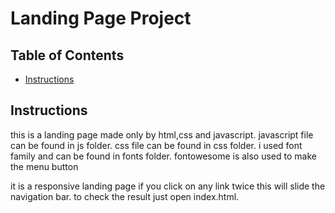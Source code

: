 # Landing Page Project

## Table of Contents

* [Instructions](#instructions)

## Instructions

this is a landing page made only by html,css and javascript.
javascript file can be found in js folder.
css file can be found in css folder.
i used font family and can be found in fonts folder.
fontowesome is also used to make the menu button

it is a responsive landing page 
if you click on any link twice this will slide the navigation bar.
to check the result just open index.html.

